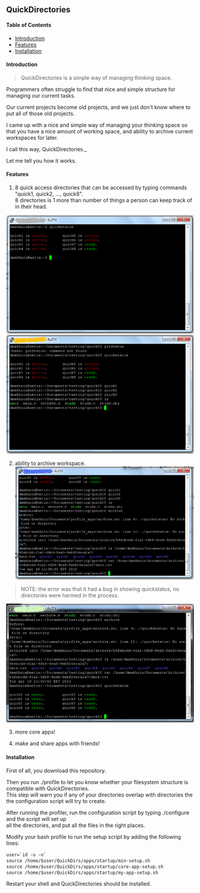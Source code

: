 ## QuickDirectories

#### Table of Contents

* [Introduction](#intro)
* [Features](#features)
* [Installation](#install)

#### <a name="intro">Introduction</a>

> QuickDirectories is a simple way of managing thinking space.

Programmers often struggle to find that nice and simple structure for managing our current tasks. 

Our current projects become old projects, and we just don't know where to put all of those old projects.

I came up with a nice and simple way of managing your thinking space so that you have a nice amount of working space, 
and ability to archive current workspaces for later.

I call this way, QuickDirectories._

Let me tell you how it works.

#### <a name="features">Features</a>
1. 8 quick access directories that can be accessed by typing commands "quick1, quick2, ..., quick8". <br />
  8 directories is 1 more than number of things a person can keep track of in their head.

  ![screenshot](gallery/0000.png)
  ![screenshot](gallery/0001.png)

2. ability to archive workspace. <br />
  ![screenshot](gallery/0002.png)

  > NOTE: the error was that it had a bug in showing quickstatus, no directories were harmed in the process.

  ![screenshot](gallery/0003.png)

3. more core apps!

4. make and share apps with friends!

#### <a name="install">Installation</a>

First of all, you download this repository.

Then you run ./profile to let you know whether your filesystem structure is compatible with QuickDirectories. <br />
This step will warn you if any of your directories overlap with directories the the configuration script will try to create.

After running the profiler, run the configuration script by typing ./configure and the script will set up <br />
all the directories, and put all the files in the right places.

Modify your bash profile to run the setup script by adding the following lines:

```
user=`id -u -n`
source /home/$user/QuickDirs/apps/startup/min-setup.sh
source /home/$user/QuickDirs/apps/startup/core-app-setup.sh
source /home/$user/QuickDirs/apps/startup/my-app-setup.sh
```

Restart your shell and QuickDirectories should be installed.




